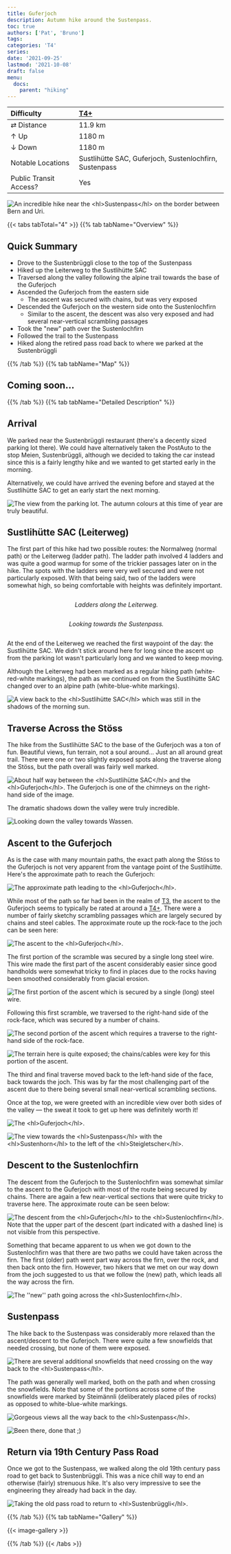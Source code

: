 ```yaml
---
title: Guferjoch
description: Autumn hike around the Sustenpass.
toc: true
authors: ['Pat', 'Bruno']
tags:
categories: 'T4'
series:
date: '2021-09-25'
lastmod: '2021-10-08'
draft: false
menu:
  docs:
    parent: "hiking"
---
```

<link href="../../../style.css" rel="stylesheet"></link>

| Difficulty | [T4+](../overview/#wanderskala) |
| :--- | :--- |
| &#8644; Distance | 11.9 km |
| &#8593; Up | 1180 m |
| &#8595; Down | 1180 m |
| Notable Locations | Sustlihütte SAC, Guferjoch, Sustenlochfirn, Sustenpass |
| Public Transit Access? | Yes |

![](IMG_4745.JPG "An incredible hike near the <hl>Sustenpass</hl> on the border between Bern and Uri.")


{{< tabs tabTotal="4" >}}
{{% tab tabName="Overview" %}}

## Quick Summary

- Drove to the <hl>Sustenbrüggli</hl> close to the top of the <hl>Sustenpass</hl>
- Hiked up the <hl>Leiterweg</hl> to the <hl>Sustlihütte SAC</hl>
- Traversed along the valley following the alpine trail towards the base of the <hl>Guferjoch</hl>
- Ascended the Guferjoch from the eastern side
    - The ascent was secured with chains, but was very exposed
- Descended the Guferjoch on the western side onto the <hl>Sustenlochfirn</hl>
    - Similar to the ascent, the descent was also very exposed and had several near-vertical scrambling passages
- Took the "new" path over the <hl>Sustenlochfirn</hl>
- Followed the trail to the <hl>Sustenpass</hl>
- Hiked along the retired pass road back to where we parked at the <hl>Sustenbrüggli</hl>

{{% /tab %}}
{{% tab tabName="Map" %}}

## Coming soon...

{{% /tab %}}
{{% tab tabName="Detailed Description" %}}

## Arrival

We parked near the <hl>Sustenbrüggli</hl> restaurant (there's a decently sized
parking lot there).  We could have alternatively taken the PostAuto to the stop
<hl>Meien, Sustenbrüggli</hl>, although we decided to taking the car instead since
this is a fairly lengthy hike and we wanted to get started early in the
morning.  

Alternatively, we could have arrived the evening before and stayed at the <hl>Sustlihütte SAC</hl> to get an early start the next morning.

![](IMG_4568.JPG "The view from the parking lot.  The autumn colours at this time of year are truly beautiful.")


## Sustlihütte SAC (Leiterweg)

The first part of this hike had two possible routes: the <hl>Normalweg</hl>
(normal path) or the <hl>Leiterweg</hl> (ladder path).  The ladder path involved
4 ladders and was quite a good warmup for some of the trickier passages later on
in the hike.  The spots with the ladders were very well secured and were not
particularly exposed.  With that being said, two of the ladders were somewhat
high, so being comfortable with heights was definitely important.

<div class="row">
    <div class="column">
        <p align="center">
            <img src="IMG_4622.JPG" alt="" style="100%" class="center"/>
            <em>Ladders along the <hl>Leiterweg</hl>.</em>
        </p>
    </div>
    <div class="column">
        <p align="center">
            <img src="IMG_4595.JPG" alt="" style="100%" class="center"/>
            <em>Looking towards the <hl>Sustenpass</hl>.</em>
        </p>
    </div>
</div>

At the end of the <hl>Leiterweg</hl> we reached the first waypoint of
the day: the <hl>Sustlihütte SAC</hl>.  We didn't stick around here for long
since the ascent up from the parking lot wasn't particularly long and we wanted
to keep moving.  

Although the Leiterweg had been marked as a regular hiking path
(white-red-white markings), the path as we continued on from the Sustlihütte SAC
changed over to an alpine path (white-blue-white markings).

![](IMG_4644.JPG "A view back to the <hl>Sustlihütte SAC</hl> which was still in the shadows of the morning sun.")


## Traverse Across the Stöss

The hike from the Sustlihütte SAC to the base of the <hl>Guferjoch</hl> was a ton of fun.  Beautiful views, fun terrain, not a soul around...  Just an all around great trail.  There were one or two slightly exposed spots along the traverse along the <hl>Stöss</hl>, but the path overall was fairly well marked.

![](IMG_4707.JPG "About half way between the <hl>Sustlihütte SAC</hl> and the <hl>Guferjoch</hl>.  The Guferjoch is one of the chimneys on the right-hand side of the image.")

The dramatic shadows down the valley were truly incredible.

![](IMG_4783.JPG "Looking down the valley towards Wassen.")


## Ascent to the Guferjoch

As is the case with many mountain paths, the exact path along the Stöss to the Guferjoch is not very apparent from the vantage point of the Sustlihütte.  Here's the approximate path to reach the Guferjoch:

![](guferjoch_annotated_1.png "The approximate path leading to the <hl>Guferjoch</hl>.")

While most of the path so far had been in the realm of
[T3](../overview/#wanderskala), the ascent to the Guferjoch seems to typically
be rated at around a [T4+](../overview/#wanderskala).  There were a number of
fairly sketchy scrambling passages which are largely secured by chains and steel
cables.  The approximate route up the rock-face to the joch can be seen here:

![](guferjoch_annotated_2.png "The ascent to the <hl>Guferjoch</hl>.")

The first portion of the scramble was secured by a single long steel wire.  This
wire made the first part of the ascent considerably easier since good handholds
were somewhat tricky to find in places due to the rocks having been smoothed
considerably from glacial erosion.

![](IMG_4841.JPG "The first portion of the ascent which is secured by a single (long) steel wire.")

Following this first scramble, we traversed to the right-hand side of the rock-face, which was secured by a number of chains.

![](IMG_4842.JPG "The second portion of the ascent which requires a traverse to the right-hand side of the rock-face.")

![](IMG_4843.JPG "The terrain here is quite exposed; the chains/cables were key for this portion of the ascent.")

The third and final traverse moved back to the left-hand side of the face, back
towards the joch.  This was by far the most challenging part of the ascent due
to there being several small near-vertical scrambling sections.

Once at the top, we were greeted with an incredible view over both sides of the valley — the sweat it took to get up here was definitely worth it!

![](IMG_4849.JPG "The <hl>Guferjoch</hl>.")

![](IMG_4854.JPG "The view towards the <hl>Sustenpass</hl> with the <hl>Sustenhorn</hl> to the left of the <hl>Steigletscher</hl>.")


## Descent to the Sustenlochfirn

The descent from the Guferjoch to the <hl>Sustenlochfirn</hl> was somewhat similar to the ascent to the Guferjoch with most of the route being secured by chains.  There are again a few near-vertical sections that were quite tricky to traverse here.  The approximate route can be seen below:

![](guferjoch_annotated_3.png "The descent from the <hl>Guferjoch</hl> to the <hl>Sustenlochfirn</hl>.  Note that the upper part of the descent (part indicated with a dashed line) is not visible from this perspective.")

Something that became apparent to us when we got down to the <hl>Sustenlochfirn</hl> was that there are two paths we could have taken across the firn.  The first (older) path went part way across the firn, over the rock, and then back onto the firn.  However, two hikers that we met on our way down from the joch suggested to us that we follow the (new) path, which leads all the way across the firn.

![](IMG_4875.JPG "The ''new'' path going across the <hl>Sustenlochfirn</hl>.")


## Sustenpass

The hike back to the <hl>Sustenpass</hl> was considerably more relaxed than the ascent/descent to the <hl>Guferjoch</hl>.  There were quite a few snowfields that needed crossing, but none of them were exposed.

![](IMG_4896.JPG "There are several additional snowfields that need crossing on the way back to the <hl>Sustenpass</hl>.")

The path was generally well marked, both on the path and when crossing the snowfields.  Note that some of the portions across some of the snowfields were marked by Steimännli (deliberately placed piles of rocks) as opposed to white-blue-white markings.

![](IMG_4906.JPG "Gorgeous views all the way back to the <hl>Sustenpass</hl>.")

![](IMG_4941.JPG "Been there, done that ;)")


## Return via 19th Century Pass Road

Once we got to the <hl>Sustenpass</hl>, we walked along the old 19th century pass road to get back to <hl>Sustenbrüggli</hl>.  This was a nice chill way to end an otherwise (fairly) strenuous hike.  It's also very impressive to see the engineering they already had back in the day.

![](IMG_4962.JPG "Taking the old pass road to return to <hl>Sustenbrüggli</hl>.")

{{% /tab %}}
{{% tab tabName="Gallery" %}}

{{< image-gallery >}}

{{% /tab %}}
{{< /tabs >}}
